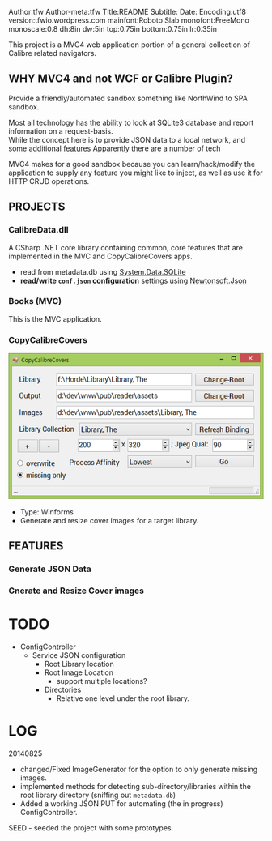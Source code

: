 Author:tfw
Author-meta:tfw
Title:README
Subtitle:
Date:
Encoding:utf8
version:tfwio.wordpress.com
mainfont:Roboto Slab
monofont:FreeMono
monoscale:0.8
dh:8in
dw:5in
top:0.75in
bottom:0.75in
lr:0.35in

[Newtonsoft.Json]: http://james.newtonking.com/json
[System.Data.SQLite]: http://system.data.sqlite.org

This project is a MVC4 web application portion of a general collection
of Calibre related navigators.

WHY MVC4 and not WCF or Calibre Plugin?
-----------------------

Provide a friendly/automated sandbox something like NorthWind
to SPA sandbox.

Most all technology has the ability to look at SQLite3 database
and report information on a request-basis.  
While the concept here is to provide JSON data to a local network,
and some additional [features](#features)
Apparently there are a number of tech

MVC4 makes for a good sandbox because you can learn/hack/modify
the application to supply any feature you might like to inject,
as well as use it for HTTP CRUD operations.



PROJECTS
-------------------

### CalibreData.dll

A CSharp .NET core library containing common, core features that are
implemented in the MVC and CopyCalibreCovers apps.

- read from metadata.db using [System.Data.SQLite]
- **read/write `conf.json` configuration** settings using [Newtonsoft.Json]

### Books (MVC)

This is the MVC application.

### CopyCalibreCovers

<img src="../CopyCalibreCovers.png">

- Type: Winforms
- Generate and resize cover images for a target library.

FEATURES
---------------------

### Generate JSON Data


### Gnerate and Resize Cover images


TODO
====================

- ConfigController
    - Service JSON configuration
	    - Root Library location
	    - Root Image Location
	    	- support multiple locations?
		- Directories
			- Relative one level under the root library.

LOG
====================

20140825

- changed/Fixed ImageGenerator for the option to only generate missing images.
- implemented methods for detecting sub-directory/libraries within the root library directory (sniffing out `metadata.db`)
- Added a working JSON PUT for automating (the in progress) ConfigController.

SEED - seeded the project with some prototypes.